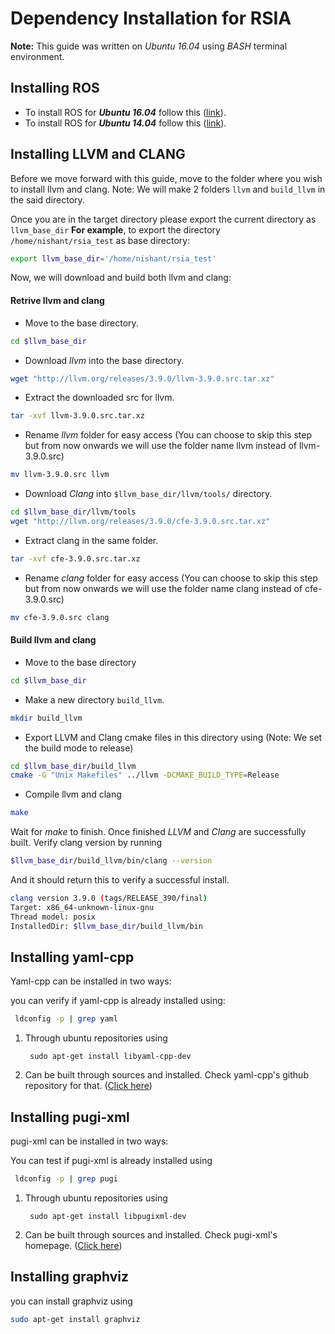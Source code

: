 # Dependency Installation for RSIA

**Note:** This guide was written on *Ubuntu 16.04* using *BASH* terminal environment. 

## Installing ROS

* To install ROS for **_Ubuntu 16.04_** follow this ([link](http://wiki.ros.org/kinetic/Installation/Ubuntu)).
* To install ROS for **_Ubuntu 14.04_** follow this ([link](http://wiki.ros.org/indigo/Installation/Ubuntu)).


## Installing LLVM and CLANG

Before we move forward with this guide, move to the folder where you wish to install llvm and clang. Note: We will make 2 folders `llvm` and `build_llvm` in the said directory. 

Once you are in the target directory please export the current directory as `llvm_base_dir` 
**For example**, to export the directory `/home/nishant/rsia_test` as base directory:

```bash
export llvm_base_dir='/home/nishant/rsia_test'
```

Now, we will download and build both llvm and clang: 

#### Retrive llvm and clang

* Move to the base directory.

```bash
cd $llvm_base_dir
```

* Download *llvm* into the base directory.

```bash
wget "http://llvm.org/releases/3.9.0/llvm-3.9.0.src.tar.xz"
```

* Extract the downloaded src for llvm. 

```bash
tar -xvf llvm-3.9.0.src.tar.xz
```
* Rename *llvm* folder for easy access (You can choose to skip this step but from now onwards we will use the folder name llvm instead of llvm-3.9.0.src)

```bash
mv llvm-3.9.0.src llvm
```

* Download *Clang* into `$llvm_base_dir/llvm/tools/` directory.

```bash
cd $llvm_base_dir/llvm/tools
wget "http://llvm.org/releases/3.9.0/cfe-3.9.0.src.tar.xz" 
```

* Extract clang in the same folder.

```bash
tar -xvf cfe-3.9.0.src.tar.xz
```
* Rename *clang* folder for easy access (You can choose to skip this step but from now onwards we will use the folder name clang instead of cfe-3.9.0.src)

```bash
mv cfe-3.9.0.src clang
```

#### Build llvm and clang

* Move to the base directory

```bash
cd $llvm_base_dir
```
* Make a new directory `build_llvm`.

```bash
mkdir build_llvm
```

* Export LLVM and Clang cmake files in this directory using (Note: We set the build mode to release)

```bash
cd $llvm_base_dir/build_llvm
cmake -G "Unix Makefiles" ../llvm -DCMAKE_BUILD_TYPE=Release
```

* Compile llvm and clang

```bash
make
```
Wait for *make* to finish. Once finished *LLVM* and *Clang* are successfully built. Verify clang version by running 

```bash
$llvm_base_dir/build_llvm/bin/clang --version
``` 
And it should return this to verify a successful install.

```bash
clang version 3.9.0 (tags/RELEASE_390/final)
Target: x86_64-unknown-linux-gnu
Thread model: posix
InstalledDir: $llvm_base_dir/build_llvm/bin
```

## Installing yaml-cpp 

Yaml-cpp can be installed in two ways:

you can verify if yaml-cpp is already installed using:
```bash
 ldconfig -p | grep yaml
```

1. Through ubuntu repositories using

        sudo apt-get install libyaml-cpp-dev

2. Can be built through sources and installed. Check yaml-cpp's github repository for that. ([Click here](https://github.com/jbeder/yaml-cpp))

## Installing pugi-xml

pugi-xml can be installed in two ways:

You can test if pugi-xml is already installed using
```bash
 ldconfig -p | grep pugi
```

1. Through ubuntu repositories using

        sudo apt-get install libpugixml-dev

2. Can be built through sources and installed. Check pugi-xml's homepage. ([Click here](https://http://pugixml.org/))

## Installing graphviz

you can install graphviz using

```bash
sudo apt-get install graphviz
``` 
